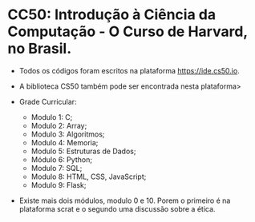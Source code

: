 # CC50: Introdução à Ciência da Computação - O Curso de Harvard, no Brasil.



- Todos os códigos foram escritos na plataforma https://ide.cs50.io.
- A biblioteca CS50 também pode ser encontrada nesta plataforma>
- Grade Curricular:
  - Modulo 1: C;
  - Modulo 2: Array;
  - Modulo 3: Algoritmos;
  - Modulo 4: Memoria;
  - Modulo 5: Estruturas de Dados;
  - Módulo 6: Python;
  - Modulo 7: SQL;
  - Modulo 8: HTML, CSS, JavaScript;
  - Modulo 9: Flask;
 
 - Existe mais dois módulos, modulo 0 e 10. Porem o primeiro é na plataforma scrat e o segundo uma discussão sobre a ética.

